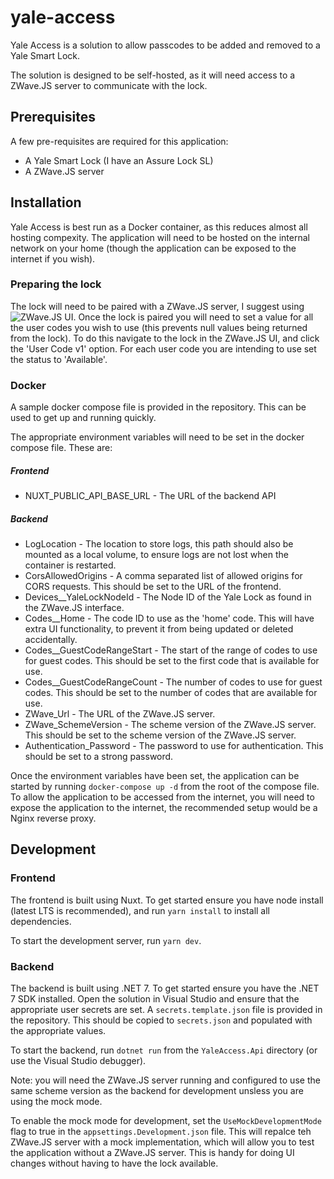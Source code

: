 # yale-access

Yale Access is a solution to allow passcodes to be added and removed to a Yale Smart Lock. 

The solution is designed to be self-hosted, as it will need access to a ZWave.JS server to communicate with the lock.

## Prerequisites

A few pre-requisites are required for this application:

* A Yale Smart Lock (I have an Assure Lock SL)
* A ZWave.JS server

## Installation

Yale Access is best run as a Docker container, as this reduces almost all hosting compexity. The application will need to be hosted on the internal network on your home (though the application can be exposed to the internet if you wish). 

### Preparing the lock

The lock will need to be paired with a ZWave.JS server, I suggest using ![ZWave.JS UI](https://github.com/zwave-js/zwave-js-ui). Once the lock is paired you will need to set a value for all the user codes you wish to use (this prevents null values being returned from the lock). To do this navigate to the lock in the ZWave.JS UI, and click the 'User Code v1' option. For each user code you are intending to use set the status to 'Available'.

### Docker

A sample docker compose file is provided in the repository. This can be used to get up and running quickly. 

The appropriate environment variables will need to be set in the docker compose file. These are:

##### Frontend

* NUXT_PUBLIC_API_BASE_URL - The URL of the backend API

##### Backend

* LogLocation - The location to store logs, this path should also be mounted as a local volume, to ensure logs are not lost when the container is restarted.
* CorsAllowedOrigins - A comma separated list of allowed origins for CORS requests. This should be set to the URL of the frontend.
* Devices__YaleLockNodeId - The Node ID of the Yale Lock as found in the ZWave.JS interface.
* Codes__Home - The code ID to use as the 'home' code. This will have extra UI functionality, to prevent it from being updated or deleted accidentally.
* Codes__GuestCodeRangeStart - The start of the range of codes to use for guest codes. This should be set to the first code that is available for use.
* Codes__GuestCodeRangeCount - The number of codes to use for guest codes. This should be set to the number of codes that are available for use.
* ZWave_Url - The URL of the ZWave.JS server.
* ZWave_SchemeVersion - The scheme version of the ZWave.JS server. This should be set to the scheme version of the ZWave.JS server.
* Authentication_Password - The password to use for authentication. This should be set to a strong password.

Once the environment variables have been set, the application can be started by running `docker-compose up -d` from the root of the compose file. To allow the application to be accessed from the internet, you will need to expose the application to the internet, the recommended setup would be a Nginx reverse proxy.

## Development

### Frontend

The frontend is built using Nuxt. To get started ensure you have node install (latest LTS is recommended), and run `yarn install` to install all dependencies. 

To start the development server, run `yarn dev`.

### Backend

The backend is built using .NET 7. To get started ensure you have the .NET 7 SDK installed. Open the solution in Visual Studio and ensure that the appropriate user secrets are set. A `secrets.template.json` file is provided in the repository. This should be copied to `secrets.json` and populated with the appropriate values. 

To start the backend, run `dotnet run` from the `YaleAccess.Api` directory (or use the Visual Studio debugger).

Note: you will need the ZWave.JS server running and configured to use the same scheme version as the backend for development unsless you are using the mock mode.

To enable the mock mode for development, set the `UseMockDevelopmentMode` flag to true in the `appsettings.Development.json` file. This will repalce teh ZWave.JS server with a mock implementation, which will allow you to test the application without a ZWave.JS server. This is handy for doing UI changes without having to have the lock available.
